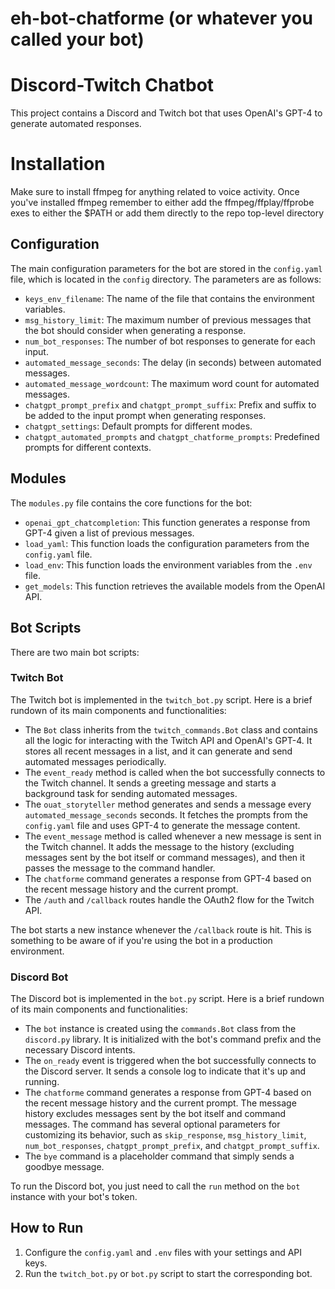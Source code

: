 # eh-bot-chatforme (or whatever you called your bot)
 
# Discord-Twitch Chatbot

This project contains a Discord and Twitch bot that uses OpenAI's GPT-4 to generate automated responses.

# Installation

Make sure to install ffmpeg for anything related to voice activity.  Once you've installed ffmpeg remember to either add the ffmpeg/ffplay/ffprobe exes to either the $PATH or add them directly to the repo top-level directory

## Configuration

The main configuration parameters for the bot are stored in the `config.yaml` file, which is located in the `config` directory. The parameters are as follows:

- `keys_env_filename`: The name of the file that contains the environment variables.
- `msg_history_limit`: The maximum number of previous messages that the bot should consider when generating a response.
- `num_bot_responses`: The number of bot responses to generate for each input.
- `automated_message_seconds`: The delay (in seconds) between automated messages.
- `automated_message_wordcount`: The maximum word count for automated messages.
- `chatgpt_prompt_prefix` and `chatgpt_prompt_suffix`: Prefix and suffix to be added to the input prompt when generating responses.
- `chatgpt_settings`: Default prompts for different modes.
- `chatgpt_automated_prompts` and `chatgpt_chatforme_prompts`: Predefined prompts for different contexts.

## Modules

The `modules.py` file contains the core functions for the bot:

- `openai_gpt_chatcompletion`: This function generates a response from GPT-4 given a list of previous messages.
- `load_yaml`: This function loads the configuration parameters from the `config.yaml` file.
- `load_env`: This function loads the environment variables from the `.env` file.
- `get_models`: This function retrieves the available models from the OpenAI API.

## Bot Scripts

There are two main bot scripts:

### Twitch Bot

The Twitch bot is implemented in the `twitch_bot.py` script. Here is a brief rundown of its main components and functionalities:

- The `Bot` class inherits from the `twitch_commands.Bot` class and contains all the logic for interacting with the Twitch API and OpenAI's GPT-4. It stores all recent messages in a list, and it can generate and send automated messages periodically.
- The `event_ready` method is called when the bot successfully connects to the Twitch channel. It sends a greeting message and starts a background task for sending automated messages.
- The `ouat_storyteller` method generates and sends a message every `automated_message_seconds` seconds. It fetches the prompts from the `config.yaml` file and uses GPT-4 to generate the message content.
- The `event_message` method is called whenever a new message is sent in the Twitch channel. It adds the message to the history (excluding messages sent by the bot itself or command messages), and then it passes the message to the command handler.
- The `chatforme` command generates a response from GPT-4 based on the recent message history and the current prompt.
- The `/auth` and `/callback` routes handle the OAuth2 flow for the Twitch API.

The bot starts a new instance whenever the `/callback` route is hit. This is something to be aware of if you're using the bot in a production environment.

### Discord Bot

The Discord bot is implemented in the `bot.py` script. Here is a brief rundown of its main components and functionalities:

- The `bot` instance is created using the `commands.Bot` class from the `discord.py` library. It is initialized with the bot's command prefix and the necessary Discord intents.
- The `on_ready` event is triggered when the bot successfully connects to the Discord server. It sends a console log to indicate that it's up and running.
- The `chatforme` command generates a response from GPT-4 based on the recent message history and the current prompt. The message history excludes messages sent by the bot itself and command messages. The command has several optional parameters for customizing its behavior, such as `skip_response`, `msg_history_limit`, `num_bot_responses`, `chatgpt_prompt_prefix`, and `chatgpt_prompt_suffix`.
- The `bye` command is a placeholder command that simply sends a goodbye message.

To run the Discord bot, you just need to call the `run` method on the `bot` instance with your bot's token.



## How to Run

1. Configure the `config.yaml` and `.env` files with your settings and API keys.
2. Run the `twitch_bot.py` or `bot.py` script to start the corresponding bot.
